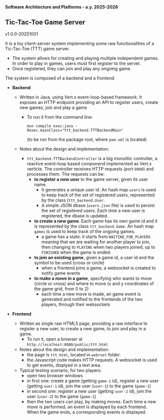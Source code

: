 #### Software Architecture and Platforms - a.y. 2025-2026

## Tic-Tac-Toe Game Server   

v1.0.0-20251001

It is a toy client-server system implementing some raw functionalities of a Tic-Tac-Toe (TTT) game server. 
 - The system allows for creating and playing multiple independent games. In order to play in games, users must first register to the server.
 - Once registered, they can join and play any ongoing game. 

The system is composed of a backend and a frontend

- **Backend**
  - Written in Java, using Vert.x event-loop-based framework. It exposes an HTTP endpoint providing an API to register users, create new games,  join and play a game

    - To run it from the command line:

      `mvn compile exec:java -Dexec.mainClass="ttt_backend.TTTBackendMain"`   

      (to be run from the package root, where `pom.xml` is located)
  
  - Notes about the design and implementation: 
    - `ttt_backend.TTTBackendController` is a big monolitic controller, a reactive event-loop based componend implemented as Vert.x verticle. The controller receives HTTP requests (port `8080`) and processes them. The requests can be: 
      - **to register a new user** to the game server, given its user name. 
        - It generates a unique user id. An hash map `users` is used to keep track of the set of registered users, represented by the class (`ttt_backend.User`. 
        - A simple JSON dbase (`users.json` file) is used to persist the set of registered users. Each time a new user is registered, the dbase is updated. 
      - **to create a new game**. Each game has its own game id and it is represented by the class `ttt_backend.Game`. An hash map `games` is used to keep track of the ongoing games.
        - a game has a state: it starts from `WAITING_FOR_PLAYERS` meaning that we are waiting for another player to join, then changing to `PLAYING` when two players joined, up to `FINISHED` when the game is ended.
      - **to join an existing game**, given a game id, a user id and the symbol to be used (cross or circle)
        - when a frontend joins a game, a websocket is created to notify game events
      - **to make a move in a game**, specifying who wants to move (circle or cross) and where to move (x and y coordinates of the game grid, from 0 to 2)
        - each time a new move is made, an game event is generated and notified to the frontends of the two players, through their websockets   
  
  
- **Frontend** 
  - Written as single raw HTML5 page, providing a raw interface to register a new user, to create a new game, to join and play in a game.
    - To run it, open a browser at `http://localhost:8080/public/ttt.html`
  - Notes about the design and implementation: 
    - the page is `ttt.html`, located in `webroot` folder.  
    - the Javascript code makes HTTP requests. A websocket is used to get events, displyed in a text area. 
  - Typical testing scenario, for two players:
    - open two browser windows
    - in first one: create a game (getting `game-1` id), register a new user (getting `user-1` id), join the user (`user-1`) to the game (`game-1`)
    - in second one: register a new user (getting `user-2` id), join the user (`user-2`) to the game (`game-1`)
    - then the two users can play, by making moves. Each time a new move is performed, an event is displayed by each frontend. When the game ends, a corresponding events is displayed.
   
       
